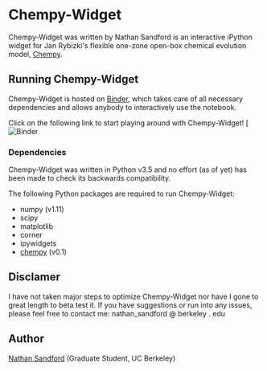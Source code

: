 # Chempy-Widget
Chempy-Widget was written by Nathan Sandford is an interactive iPython widget for Jan Rybizki's flexible one-zone open-box chemical evolution model,
[Chempy](https://github.com/jan-rybizki/Chempy). 

## Running Chempy-Widget
Chempy-Widget is hosted on [Binder](https://mybinder.org/), which takes care of all necessary dependencies and allows anybody to interactively use the notebook. 

Click on the following link to start playing around with Chempy-Widget!
[![Binder](https://mybinder.org/v2/gh/cleevesli/Chempy-Widget-Mod/chempy_v2?filepath=chempy_widget_v2.ipynb)


### Dependencies
Chempy-Widget was written in Python v3.5 and no effort (as of yet) has been made to check its backwards compatibility.

The following Python packages are required to run Chempy-Widget:
- numpy (v1.11)
- scipy
- matplotlib
- corner
- ipywidgets
- [chempy](https://github.com/jan-rybizki/Chempy) (v0.1)

## Disclamer
I have not taken major steps to optimize Chempy-Widget nor have I gone to great length to beta test it. 
If you have suggestions or run into any issues, please feel free to contact me: nathan_sandford @ berkeley . edu
  
## Author
[Nathan Sandford](http://w.astro.berkeley.edu/~nathan_sandford/) (Graduate Student, UC Berkeley)
